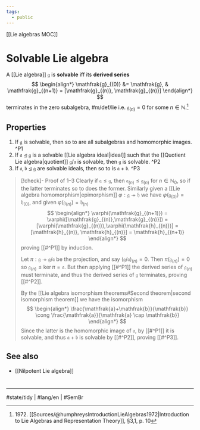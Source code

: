 ```yaml
---
tags:
  - public
---
```

[[Lie algebras MOC]]
# Solvable Lie algebra

A [[Lie algebra]] $\mathfrak{g}$ is **solvable** iff its **derived series**
$$
\begin{align*}
\mathfrak{g}_{(0)} &= \mathfrak{g}, & \mathfrak{g}_{(n+1)} = [\mathfrak{g}_{(n)}, \mathfrak{g}_{(n)}]
\end{align*}
$$
terminates in the zero subalgebra, #m/def/lie 
i.e. $\mathfrak{g}_{(n)} = 0$ for some $n \in \mathbb{N}$.[^1972]

  [^1972]: 1972\. [[Sources/@humphreysIntroductionLieAlgebras1972|Introduction to Lie Algebras and Representation Theory]], §3,1, p. 10

## Properties

1. If $\mathfrak{g}$ is solvable, then so to are all subalgebras and homomorphic images. ^P1
2. If $\mathfrak{a} \trianglelefteq \mathfrak{g}$ is a solvable [[Lie algebra ideal|ideal]] such that the [[Quotient Lie algebra|quotient]] $\mathfrak{g}/\mathfrak{a}$ is solvable, then $\mathfrak{g}$ is solvable. ^P2
3. If $\mathfrak{a},\mathfrak{b} \trianglelefteq \mathfrak{g}$ are solvable ideals, then so to is $\mathfrak{a} + \mathfrak{b}$. ^P3

> [!check]- Proof of 1–3
> Clearly if $\mathfrak{a} \leq \mathfrak{g}$, then $\mathfrak{a}_{(n)} \leq \mathfrak{g}_{(n)}$ for $n \in \mathbb{N}_{0}$, so if the latter terminates so to does the former.
> Similarly given a [[Lie algebra homomorphism|epimorphism]] $\varphi : \mathfrak{g} \twoheadrightarrow \mathfrak{h}$ we have $\varphi(\mathfrak{g}_{(0)}) = \mathfrak{h}_{(0)}$,
> and given $\varphi(\mathfrak{g}_{(n)}) = \mathfrak{h}_{(n)}$
> $$
> \begin{align*}
> \varphi(\mathfrak{g}_{(n+1)}) = \varphi([\mathfrak{g}_{(n)},\mathfrak{g}_{(n)}]) =[\varphi(\mathfrak{g}_{(n)}),\varphi(\mathfrak{h}_{(n)})] = [\mathfrak{h}_{(n)}, \mathfrak{h}_{(n)}] = \mathfrak{h}_{(n+1)}
> \end{align*}
> $$
> proving [[#^P1]] by induction.
> 
> Let $\pi : \mathfrak{g} \twoheadrightarrow \mathfrak{g} / \mathfrak{a}$ be the projection, and say $(\mathfrak{g} / \mathfrak{a})_{(n)} = 0$.
> Then $\pi(\mathfrak{g}_{(n)}) = 0$ so $\mathfrak{g}_{(n)} \leq \ker \pi = \mathfrak{a}$.
> But then applying [[#^P1]] the derived series of $\mathfrak{g}_{(n)}$ must terminate,
> and thus the derived series of $\mathfrak{g}$ terminates, proving [[#^P2]].
> 
> By the [[Lie algebra isomorphism theorems#Second theorem|second isomorphism theorem]] we have the isomorphism
> $$
> \begin{align*}
> \frac{\mathfrak{a}+\mathfrak{b}}{\mathfrak{b}} \cong \frac{\mathfrak{a}}{\mathfrak{a} \cap \mathfrak{b}}
> \end{align*}
> $$
> Since the latter is the homomorphic image of $\mathfrak{a}$, by [[#^P1]] it is solvable,
> and thus $\mathfrak{a} + \mathfrak{b}$ is solvable by [[#^P2]], proving [[#^P3]]. <span class="QED"/>

## See also

- [[Nilpotent Lie algebra]]

#
---
#state/tidy | #lang/en | #SemBr
